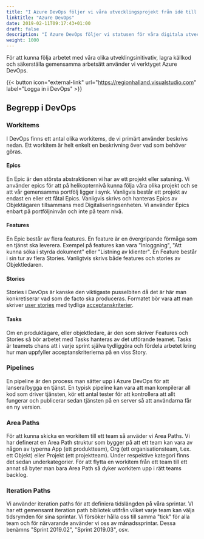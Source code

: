 ```yaml
---
title: "I Azure DevOps följer vi våra utvecklingsprojekt från idé till produktion"
linktitle: "Azure DevOps"
date: 2019-02-11T09:17:43+01:00
draft: false
description: "I Azure DevOps följer vi statusen för våra digitala utvecklingsprojekt."
weight: 1000
---
```

För att kunna följa arbetet med våra olika utveklingsinitivativ, lagra källkod och säkerställa gemensamma arbetsätt använder vi verktyget Azure DevOps.

{{< button icon="external-link" url="https://regionhalland.visualstudio.com" label="Logga in i DevOps" >}}


## Begrepp i DevOps

### Workitems
I DevOps finns ett antal olika workitems, de vi primärt använder beskrivs nedan. Ett workitem är helt enkelt en beskrivning över vad som behöver göras.

#### Epics
En Epic är den största abstraktionen vi har av ett projekt eller satsning. Vi använder epics för att på helikopternivå kunna följa våra olika projekt och se att vår gemensamma portfölj ligger i synk. Vanligvis består ett projekt av endast en eller ett fåtal Epics. Vanligvis skrivs och hanteras Epics av Objektägaren tillsammans med Digitaliseringsenheten. Vi använder Epics enbart på portföljninvån och inte på team nivå.

#### Features
En Epic består av flera features. En feature är en övergripande förmåga som en tjänst ska leverera. Exempel på features kan vara "Inloggning", "Att kunna söka i styrda dokument" eller "Listning av klienter". En Feature består i sin tur av flera Stories. Vanligtvis skrivs både features och stories av Objektledaren.

#### Stories
Stories i DevOps är kanske den viktigaste pusselbiten då det är här man konkretiserar vad som de facto ska produceras. Formatet bör vara att man skriver [user stories](/metoder/userstories/) med tydliga [acceptanskriterier](/metoder/userstories/#acceptanskriterier).

#### Tasks
Om en produktägare, eller objektledare, är den som skriver Features och Stories så bör arbetet med Tasks hanteras av det utförande teamet. Tasks är teamets chans att i varje sprint själva tydliggöra och fördela arbetet kring hur man uppfyller acceptanskriterierna på en viss Story.

### Pipelines
En pipeline är den process man sätter upp i Azure DevOps för att lansera/bygga en tjänst. En typisk pipeline kan vara att man kompilerar all kod som driver tjänsten, kör ett antal tester för att kontrollera att allt fungerar och publicerar sedan tjänsten på en server så att användarna får en ny version.

### Area Paths
För att kunna skicka en workitem till ett team så anväder vi Area Paths. Vi har definerat en Area Path struktur som bygger på att ett team kan vara av någon av typerna App (ett produktteam), Org (ett organisationsteam, t.ex. ett Objekt) eller Projekt (ett projektteam). Under respektive kategori finns det sedan underkategorier. För att flytta en workitem från ett team till ett annat så byter man bara Area Path så dyker workitem upp i rätt teams backlog.

### Iteration Paths
Vi använder iteration paths för att definiera tidslängden på våra sprintar. VI har ett gemensamt iteration path bibliotek utifrån vilket varje team kan välja tidsrymden för sina sprintar. Vi försöker hålla oss till samma "tick" för alla team och för närvarande använder vi oss av månadssprintar. Dessa benämns "Sprint 2019.02", "Sprint 2019.03", osv.
